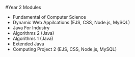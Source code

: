 #Year 2 Modules
* Fundamental of Computer Science
* Dynamic Web Appilcations (EJS, CSS, Node.js, MySQL)
* Java For Industry 
* Algorithms 2 (Java)
* Algorithms 1 (Java)
* Extended Java
* Computing Project 2 (EJS, CSS, Node.js, MySQL)
